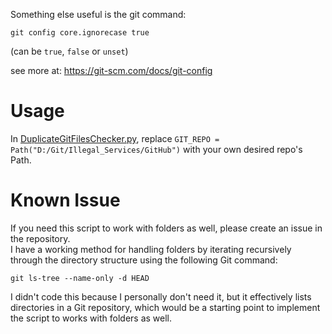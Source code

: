 Something else useful is the git command:

`git config core.ignorecase true`

(can be `true`, `false` or `unset`)

see more at:
https://git-scm.com/docs/git-config

# Usage

In [DuplicateGitFilesChecker.py](https://github.com/Illegal-Services/DuplicateGitFilesChecker/blob/main/DuplicateGitFilesChecker.py), replace `GIT_REPO = Path("D:/Git/Illegal_Services/GitHub")` with your own desired repo's Path.

# Known Issue

If you need this script to work with folders as well, please create an issue in the repository.<br>
I have a working method for handling folders by iterating recursively through the directory structure using the following Git command:
```
git ls-tree --name-only -d HEAD
```
I didn't code this because I personally don't need it, but it effectively lists directories in a Git repository, which would be a starting point to implement the script to works with folders as well.
